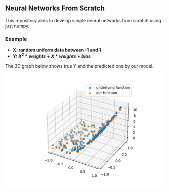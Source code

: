 ## Neural Networks From Scratch
This repository aims to develop simple neural networks from scratch using just numpy.
### Example
- **X: random uniform data between -1 and 1**
- **Y: $X^2 * weights + X * weights + bias$**

The 3D graph below shows true Y and the predicted one by our model.
![3D Plot](https://github.com/DenysMenfredy/neural-net-from-scratch/blob/main/src/plots/3dplot_neuralnet.png?raw=true "3D Plot" )